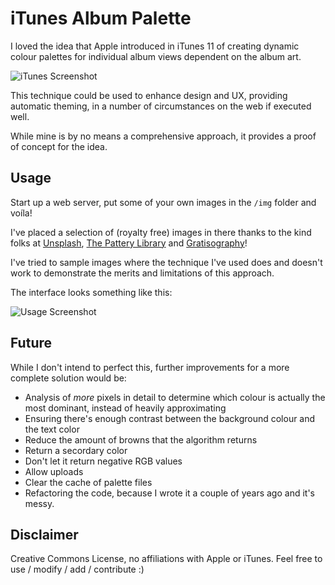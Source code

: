 # iTunes Album Palette 

I loved the idea that Apple introduced in iTunes 11 of creating dynamic colour palettes for individual album views dependent on the album art. 

![iTunes Screenshot](http://patpaev.github.io/img/itunes.jpg)

This technique could be used to enhance design and UX, providing automatic theming, in a number of circumstances on the web if executed well. 

While mine is by no means a comprehensive approach, it provides a proof of concept for the idea. 

## Usage 

Start up a web server, put some of your own images in the `/img` folder and voíla! 

I've placed a selection of (royalty free) images in there thanks to the kind folks at [Unsplash](https://unsplash.com/), [The Pattery Library](http://thepatternlibrary.com) and [Gratisography](http://www.gratisography.com/)! 

I've tried to sample images where the technique I've used does and doesn't work to demonstrate the merits and limitations of this approach. 

The interface looks something like this:

![Usage Screenshot](http://patpaev.github.io/img/usage-screen-shot.jpg)

## Future

While I don't intend to perfect this, further improvements for a more complete solution would be:

* Analysis of _more_ pixels in detail to determine which colour is actually the most dominant, instead of heavily approximating
* Ensuring there's enough contrast between the background colour and the text color 
* Reduce the amount of browns that the algorithm returns 
* Return a secordary color
* Don't let it return negative RGB values
* Allow uploads
* Clear the cache of palette files 
* Refactoring the code, because I wrote it a couple of years ago and it's messy. 

## Disclaimer 

Creative Commons License, no affiliations with Apple or iTunes. Feel free to use / modify / add / contribute :) 